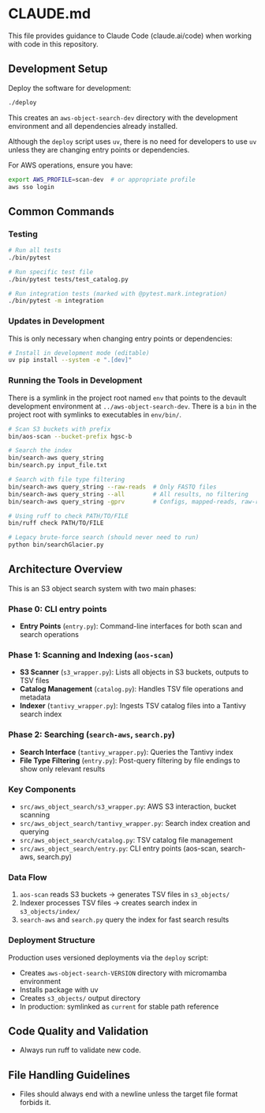 # CLAUDE.md

This file provides guidance to Claude Code (claude.ai/code) when working with code in this repository.

## Development Setup

Deploy the software for development:
```bash
./deploy
```

This creates an `aws-object-search-dev` directory with the development environment and all dependencies already installed.

Although the `deploy` script uses `uv`, there is no need for developers to use `uv` unless they are changing entry points or dependencies.

For AWS operations, ensure you have:
```bash
export AWS_PROFILE=scan-dev  # or appropriate profile
aws sso login
```

## Common Commands

### Testing
```bash
# Run all tests
./bin/pytest

# Run specific test file
./bin/pytest tests/test_catalog.py

# Run integration tests (marked with @pytest.mark.integration)
./bin/pytest -m integration
```

### Updates in Development
This is only necessary when changing entry points or dependencies:

```bash
# Install in development mode (editable)
uv pip install --system -e ".[dev]"
```

### Running the Tools in Development
There is a symlink in the project root named `env` that points to the devault development environment at `../aws-object-search-dev`.
There is a `bin` in the project root with symlinks to executables in `env/bin/`.


```bash
# Scan S3 buckets with prefix
bin/aos-scan --bucket-prefix hgsc-b

# Search the index
bin/search-aws query_string
bin/search.py input_file.txt

# Search with file type filtering
bin/search-aws query_string --raw-reads  # Only FASTQ files
bin/search-aws query_string --all        # All results, no filtering
bin/search-aws query_string -gprv        # Configs, mapped-reads, raw-reads, VCF (default)

# Using ruff to check PATH/TO/FILE
bin/ruff check PATH/TO/FILE

# Legacy brute-force search (should never need to run)
python bin/searchGlacier.py
```

## Architecture Overview

This is an S3 object search system with two main phases:

### Phase 0: CLI entry points
- **Entry Points** (`entry.py`): Command-line interfaces for both scan and search operations

### Phase 1: Scanning and Indexing (`aos-scan`)
- **S3 Scanner** (`s3_wrapper.py`): Lists all objects in S3 buckets, outputs to TSV files
- **Catalog Management** (`catalog.py`): Handles TSV file operations and metadata
- **Indexer** (`tantivy_wrapper.py`): Ingests TSV catalog files into a Tantivy search index

### Phase 2: Searching (`search-aws`, `search.py`)
- **Search Interface** (`tantivy_wrapper.py`): Queries the Tantivy index
- **File Type Filtering** (`entry.py`): Post-query filtering by file endings to show only relevant results

### Key Components
- `src/aws_object_search/s3_wrapper.py`: AWS S3 interaction, bucket scanning
- `src/aws_object_search/tantivy_wrapper.py`: Search index creation and querying
- `src/aws_object_search/catalog.py`: TSV catalog file management
- `src/aws_object_search/entry.py`: CLI entry points (aos-scan, search-aws, search.py)

### Data Flow
1. `aos-scan` reads S3 buckets → generates TSV files in `s3_objects/`
2. Indexer processes TSV files → creates search index in `s3_objects/index/`
3. `search-aws` and `search.py` query the index for fast search results

### Deployment Structure
Production uses versioned deployments via the `deploy` script:
- Creates `aws-object-search-VERSION` directory with micromamba environment
- Installs package with uv
- Creates `s3_objects/` output directory
- In production: symlinked as `current` for stable path reference

## Code Quality and Validation

- Always run ruff to validate new code.

## File Handling Guidelines

- Files should always end with a newline unless the target file format forbids it.
